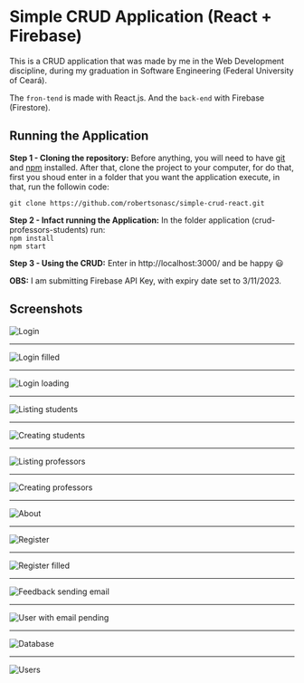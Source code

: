 # Simple CRUD Application (React + Firebase)

This is a CRUD application that was made by me in the Web Development discipline, during my graduation in Software Engineering (Federal University of Ceará).

The `fron-tend` is made with React.js. And the `back-end` with Firebase (Firestore).

## Running the Application

**Step 1 - Cloning the repository:** Before anything, you will need to have [git](https://git-scm.com/book/en/v2/Getting-Started-Installing-Git) and [npm](https://docs.npmjs.com/downloading-and-installing-node-js-and-npm) installed. After that, clone the project to your computer, for do that, first you shoud enter in a folder that you want the application execute, in that, run the followin code: 

`git clone https://github.com/robertsonasc/simple-crud-react.git`

**Step 2 - Infact running the Application:** In the folder application (crud-professors-students) run: <br>
`npm install`<br>
`npm start`

**Step 3 - Using the CRUD:** Enter in http://localhost:3000/ and be happy :smiley:

**OBS:** I am submitting Firebase API Key, with expiry date set to 3/11/2023.

## Screenshots

![](https://github.com/robertsonasc/simple-crud-react/blob/master/data/screenshots/01%20-%20login.png?raw=true "Login")
***
![](https://github.com/robertsonasc/simple-crud-react/blob/master/data/screenshots/02%20-%20login2.png?raw=true "Login filled")
***
![](https://github.com/robertsonasc/simple-crud-react/blob/master/data/screenshots/03%20-%20login3.png?raw=true "Login loading")
***
![](https://github.com/robertsonasc/simple-crud-react/blob/master/data/screenshots/04%20-%20listStudents.png?raw=true "Listing students")
***
![](https://github.com/robertsonasc/simple-crud-react/blob/master/data/screenshots/05%20-%20createStudent.png?raw=true "Creating students")
***
![](https://github.com/robertsonasc/simple-crud-react/blob/master/data/screenshots/06%20-%20listProfessors.png?raw=true "Listing professors")
***
![](https://github.com/robertsonasc/simple-crud-react/blob/master/data/screenshots/07%20-%20createProfessor.png?raw=true "Creating professors")
***
![](https://github.com/robertsonasc/simple-crud-react/blob/master/data/screenshots/08%20-%20about.png?raw=true "About")
***
![](https://github.com/robertsonasc/simple-crud-react/blob/master/data/screenshots/09%20-%20register.png?raw=true "Register")
***
![](https://github.com/robertsonasc/simple-crud-react/blob/master/data/screenshots/10%20-%20register2.png?raw=true "Register filled")
***
![](https://github.com/robertsonasc/simple-crud-react/blob/master/data/screenshots/10.1%20-%20Feedback%20sending%20email.png?raw=true "Feedback sending email")
***
![](https://github.com/robertsonasc/simple-crud-react/blob/master/data/screenshots/11%20-%20userEmailPending.png?raw=true "User with email pending")
***
![](https://github.com/robertsonasc/simple-crud-react/blob/master/data/screenshots/12%20-%20database.png?raw=true "Database")
***
![](https://github.com/robertsonasc/simple-crud-react/blob/master/data/screenshots/13%20-%20users.png?raw=true "Users")

